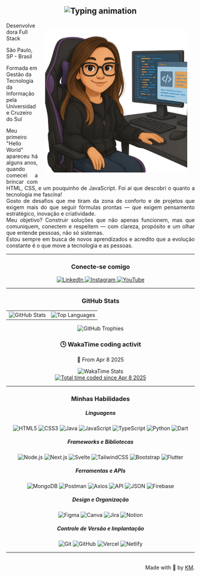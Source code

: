 <h2 align="center">
  <img src="https://readme-typing-svg.herokuapp.com?font=Fira+Code&weight=600&size=24&pause=1000&color=5E29A4&center=true&vCenter=true&width=450&lines=%F0%9F%91%8BOl%C3%A1%2C+universo+tech!;Pode+me+chamar+de+Kah!;Desenvolvedora+Full+Stack." alt="Typing animation">
</h2>

<img align="right" height="380" src="avatar1.png" style="margin:20px">

<p>Desenvolvedora Full Stack</p>
<p>São Paulo, SP - Brasil</p>
<p>Formada em Gestão da Tecnologia da Informação pela Universidade Cruzeiro do Sul</p>

<p align="justify">
  Meu primeiro "Hello World" apareceu há alguns anos, quando comecei a brincar com HTML, CSS, e um pouquinho de JavaScript. Foi aí que descobri o quanto a tecnologia me fascina!
  <br>
  Gosto de desafios que me tiram da zona de conforto e de projetos que exigem mais do que seguir fórmulas prontas — que exigem pensamento estratégico, inovação e criatividade.
  <br>
  Meu objetivo? Construir soluções que não apenas funcionem, mas que comuniquem, conectem e respeitem — com clareza, propósito e um olhar que entende pessoas, não só sistemas.
  <br>
  Estou sempre em busca de novos aprendizados e acredito que a evolução constante é o que move a tecnologia e as pessoas.
</p>

---

<h3 align="center">Conecte-se comigo</h3>

<p align="center">
  <a href="https://www.linkedin.com/in/karinacmartins/">
    <img src="https://img.shields.io/badge/-LinkedIn-000?style=for-the-badge&logo=logmein&logoColor=5E29A4&color:FFF" alt="LinkedIn">
  </a>
  <a href="https://www.instagram.com/karinamartins_eu/">
    <img src="https://img.shields.io/badge/-Instagram-000?style=for-the-badge&logo=instagram&logoColor=5E29A4&color:FFF" alt="Instagram">
  </a>
  <a href="https://www.youtube.com/@devkamartins">
    <img src="https://img.shields.io/badge/-YouTube-000?style=for-the-badge&logo=youtube&logoColor=5E29A4&color:FFF" alt="YouTube">
  </a>
</p>

---

<h3 align="center">GitHub Stats</h3>

<div align="center">
  <table>
    <tr>
      <!-- GitHub Status -->
      <td>
        <img src="https://github-readme-stats-git-masterrstaa-rickstaa.vercel.app/api?username=karinacmartins&hide_title=true&show_icons=true&include_all_commits=false&count_private=true&line_height=30&hide=issues&bg_color=000&title_color=5E29A4&text_color=FFF&border_radius=3&border_color=36123c&icon_color=5E29A4&theme=jolly" alt="GitHub Stats">
      </td>
      <!-- Top Languages -->
      <td>
        <img src="https://github-readme-stats.vercel.app/api/top-langs/?username=karinacmartins&layout=compact&bg_color=000&title_color=5E29A4&text_color=FFF&border_radius=3&border_color=36123c&icon_color=5E29A4&theme=jolly" alt="Top Languages">
      </td>
    </tr>
  </table>
</div>

<p align="center">
  <!-- GitHub Trophy -->
  <img src="https://github-profile-trophy.vercel.app/?username=karinacmartins&theme=dracula&no-frame=false&no-bg=false&margin-w=4" alt="GitHub Trophies">
</p>


<h3 align="center">🕒 WakaTime coding activit</h3>  
    
  <p align="center">
   📅 From Apr 8 2025
  </p>  

<p align="center">
     <img 
      src="https://github-readme-stats.vercel.app/api/wakatime?username=karinacmartins&layout=compact&bg_color=000000&title_color=5E29A4&text_color=FFFFFF&hide_border=true" 
    alt="WakaTime Stats"
    /><br>    
    <a href="https://wakatime.com/@6fa06621-05c8-4e63-90d0-c582757b38a3">
    <img src="https://wakatime.com/badge/user/6fa06621-05c8-4e63-90d0-c582757b38a3.svg" alt="Total time coded since Apr 8 2025" />
    </a>      
</p>

---

<h3 align="center">Minhas Habilidades</h3>

<h5 align="center">Linguagens</h5>
<p align="center">  
  <img src="https://img.shields.io/badge/HTML5-000?style=for-the-badge&logo=html5&logoColor=FF5733" alt="HTML5">
  <img src="https://img.shields.io/badge/CSS3-000?style=for-the-badge&logo=css3&logoColor=1572B6" alt="CSS3">
  <img src="https://img.shields.io/badge/Java-000?style=for-the-badge&logo=openjdk&logoColor=007396" alt="Java">
  <img src="https://img.shields.io/badge/JavaScript-000?style=for-the-badge&logo=javascript&logoColor=F7DF1E" alt="JavaScript">
  <img src="https://img.shields.io/badge/TypeScript-000?style=for-the-badge&logo=typescript&logoColor=3178C6" alt="TypeScript">
  <img src="https://img.shields.io/badge/Python-000?style=for-the-badge&logo=python&logoColor=3776AB" alt="Python">
  <img src="https://img.shields.io/badge/Dart-000?style=for-the-badge&logo=dart&logoColor=0175C2" alt="Dart">
</p>

<h5 align="center">Frameworks e Bibliotecas</h5>
<p align="center">
  <img src="https://img.shields.io/badge/Node.js-000?style=for-the-badge&logo=node.js&logoColor=339933" alt="Node.js">
  <img src="https://img.shields.io/badge/Next.js-000?style=for-the-badge&logo=next.js&logoColor=FFFFFF" alt="Next.js">
  <img src="https://img.shields.io/badge/Svelte-000?style=for-the-badge&logo=svelte&logoColor=FF3E00" alt="Svelte">
  <img src="https://img.shields.io/badge/TailwindCSS-000?style=for-the-badge&logo=tailwindcss&logoColor=06B6D4" alt="TailwindCSS">
  <img src="https://img.shields.io/badge/Bootstrap-000?style=for-the-badge&logo=bootstrap&logoColor=7952B3" alt="Bootstrap">
  <img src="https://img.shields.io/badge/Flutter-000?style=for-the-badge&logo=flutter&logoColor=02569B" alt="Flutter">
</p>

<h5 align="center">Ferramentas e APIs</h5>
<p align="center">
  <img src="https://img.shields.io/badge/MongoDB-000?style=for-the-badge&logo=mongodb&logoColor=47A248" alt="MongoDB">
  <img src="https://img.shields.io/badge/Postman-000?style=for-the-badge&logo=postman&logoColor=FF6C37" alt="Postman">
  <img src="https://img.shields.io/badge/Axios-000?style=for-the-badge&logo=axios&logoColor=5A29E4" alt="Axios">
  <img src="https://img.shields.io/badge/API-000?style=for-the-badge&logo=fastapi&logoColor=009688" alt="API">
  <img src="https://img.shields.io/badge/JSON-000?style=for-the-badge&logo=json&logoColor=FF3E00" alt="JSON">
  <img src="https://img.shields.io/badge/Firebase-000?style=for-the-badge&logo=firebase&logoColor=FFCA28" alt="Firebase">
</p>

<h5 align="center">Design e Organização</h5>
<p align="center">
  <img src="https://img.shields.io/badge/Figma-000?style=for-the-badge&logo=figma&logoColor=F24E1E" alt="Figma">
  <img src="https://img.shields.io/badge/Canva-000?style=for-the-badge&logo=canva&logoColor=00C4CC" alt="Canva">
  <img src="https://img.shields.io/badge/Jira-000?style=for-the-badge&logo=jira&logoColor=0052CC" alt="Jira">
  <img src="https://img.shields.io/badge/Notion-000?style=for-the-badge&logo=notion&logoColor=FFFFFF" alt="Notion">
</p>

<h5 align="center">Controle de Versão e Implantação</h5>
<p align="center">
  <img src="https://img.shields.io/badge/Git-000?style=for-the-badge&logo=git&logoColor=F05032" alt="Git">
  <img src="https://img.shields.io/badge/GitHub-000?style=for-the-badge&logo=github&logoColor=FFFFFF" alt="GitHub">
  <img src="https://img.shields.io/badge/Vercel-000?style=for-the-badge&logo=vercel&logoColor=FFFFFF" alt="Vercel">
  <img src="https://img.shields.io/badge/Netlify-000?style=for-the-badge&logo=netlify&logoColor=00C7B7" alt="Netlify">
</p>

---


<div align="right">
  <!-- <img src="https://pageview.vercel.app/?github_user=karinacmartins" alt="Visualizações do Perfil"> -->
  <br>
  Made with 💜 by <a href="https://github.com/karinacmartins">KM</a>.
</div>
